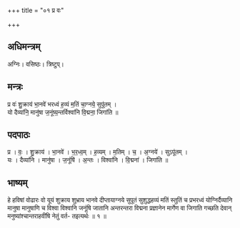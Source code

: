 +++
title = "०१ प्र वः"

+++
## अधिमन्त्रम्
अग्निः। वसिष्ठः। त्रिष्टुप्।

## मन्त्रः
प्र वः॑ शु॒क्राय॑ भा॒नवे॑ भरध्वं ह॒व्यं म॒तिं चा॒ग्नये॒ सुपू॑तम् ।  
यो दैव्या॑नि॒ मानु॑षा ज॒नूंष्य॒न्तर्विश्वा॑नि वि॒द्मना॒ जिगा॑ति ॥

## पदपाठः
प्र । वः॒ । शु॒क्राय॑ । भा॒नवे॑ । भ॒र॒ध्व॒म् । ह॒व्यम् । म॒तिम् । च॒ । अ॒ग्नये॑ । सुऽपू॑तम् ।  
यः । दैव्या॑नि । मानु॑षा । ज॒नूंषि॑ । अ॒न्तः । विश्वा॑नि । वि॒द्मना॑ । जिगा॑ति ॥

## भाष्यम्
हे हविषां वोढारः वो यूयं शुक्राय शुभ्राय भानवे दीप्तायाग्नये सुपूतं सुशुद्धहव्यं मतिं स्तुतिं च प्रभरध्वं योग्निर्दैव्यानि मानुषा मानुषाणि च विश्वा विश्वानि जनूंषि जातानि अन्तरन्तरा विद्मना प्रज्ञानेन मार्गेण वा जिगाति गच्छति देवान् मनुष्यांश्चान्तराहवींषि नेतुं वर्त- तइत्यर्थः ॥ १ ॥